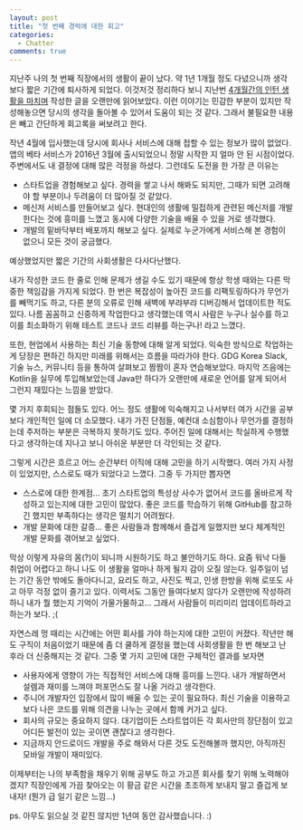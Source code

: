 ```yaml
---
layout: post
title: "첫 번째 경력에 대한 회고"
categories:
  - Chatter
comments: true
---
```


지난주 나의 첫 번째 직장에서의 생활이 끝이 났다. 약 1년 1개월 정도 다녔으니까 생각보다 짧은 기간에 퇴사하게 되었다. 이것저것 정리하다 보니 지난번 [4개월간의 인턴 생활을 마치며](http://dudmy.net/chatter/2016/01/03/remembrance-intern/) 작성한 글을 오랜만에 읽어보았다. 이런 이야기는 민감한 부분이 있지만 작성해놓으면 당시의 생각을 돌아볼 수 있어서 도움이 되는 것 같다. 그래서 불필요한 내용은 빼고 간단하게 회고록을 써보려고 한다.

작년 4월에 입사했는데 당시에 회사나 서비스에 대해 접할 수 있는 정보가 많이 없었다. 앱의 베타 서비스가 2016년 3월에 출시되었으니 정말 시작한 지 얼마 안 된 시점이었다. 주변에서도 내 결정에 대해 많은 걱정을 하셨다. 그런데도 도전을 한 가장 큰 이유는

* 스타트업을 경험해보고 싶다. 경력을 쌓고 나서 해봐도 되지만, 그때가 되면 고려해야 할 부분이나 두려움이 더 많아질 것 같았다.
* 메신저 서비스를 만들어보고 싶다. 현대인의 생활에 밀접하게 관련된 메신저를 개발한다는 것에 흥미를 느꼈고 동시에 다양한 기술을 배울 수 있을 거로 생각했다.
* 개발의 밑바닥부터 배포까지 해보고 싶다. 실제로 누군가에게 서비스해 본 경험이 없으니 모든 것이 궁금했다.

예상했었지만 짧은 기간의 사회생활은 다사다난했다. 

내가 작성한 코드 한 줄로 인해 문제가 생길 수도 있기 때문에 항상 학생 때와는 다른 막중한 책임감을 가지게 되었다. 한 번은 복잡성이 높아진 코드를 리팩토링하다가 무언가를 빼먹기도 하고, 다른 분의 오류로 인해 새벽에 부랴부랴 디버깅해서 업데이트한 적도 있다. 나름 꼼꼼하고 신중하게 작업한다고 생각했는데 역시 사람은 누구나 실수를 하고 이를 최소화하기 위해 테스트 코드나 코드 리뷰를 하는구나! 라고 느꼈다.

또한, 현업에서 사용하는 최신 기술 동향에 대해 알게 되었다. 익숙한 방식으로 작업하는 게 당장은 편하긴 하지만 미래를 위해서는 흐름을 따라가야 한다. GDG Korea Slack, 기술 뉴스, 커뮤니티 등을 통하여 살펴보고 짬짬이 혼자 연습해보았다. 마지막 즈음에는 Kotlin을 실무에 투입해보았는데 Java만 하다가 오랜만에 새로운 언어를 알게 되어서 그런지 재밌다는 느낌을 받았다.

몇 가지 후회되는 점들도 있다. 어느 정도 생활에 익숙해지고 나서부터 여가 시간을 공부보다 개인적인 일에 더 소모했다. 내가 가진 단점들, 예컨대 소심함이나 무언가를 결정하는데 주저하는 부분은 극복하지 못하기도 있다. 주어진 일에 대해서는 착실하게 수행했다고 생각하는데 지나고 보니 아쉬운 부분만 더 각인되는 것 같다.

그렇게 시간은 흐르고 어느 순간부터 이직에 대해 고민을 하기 시작했다. 여러 가지 사정이 있었지만, 스스로도 때가 되었다고 느꼈다. 그중 두 가지만 뽑자면

* 스스로에 대한 한계점... 초기 스타트업의 특성상 사수가 없어서 코드를 올바르게 작성하고 있는지에 대한 고민이 많았다. 좋은 코드를 학습하기 위해 GitHub를 참고하긴 했지만 부족하다는 생각은 떨치기 어려웠다.
* 개발 문화에 대한 갈증... 좋은 사람들과 함께해서 즐겁게 일했지만 보다 체계적인 개발 문화를 겪어보고 싶었다.

막상 이렇게 자유의 몸(?)이 되니까 시원하기도 하고 불안하기도 하다. 요즘 워낙 다들 취업이 어렵다고 하니 나도 이 생활을 얼마나 하게 될지 감이 오질 않는다. 일주일이 넘는 기간 동안 밖에도 돌아다니고, 요리도 하고, 사진도 찍고, 인생 한방을 위해 로또도 사고 아무 걱정 없이 즐기고 있다. 이력서도 그동안 들여다보지 않다가 오랜만에 작성하려 하니 내가 뭘 했는지 기억이 가물가물하고... 그래서 사람들이 미리미리 업데이트하라고 하는가 보다. ;(

자연스레 멍 때리는 시간에는 어떤 회사를 가야 하는지에 대한 고민이 커졌다. 작년만 해도 구직이 처음이었기 때문에 좀 더 쿨하게 결정을 했는데 사회생활을 한 번 해보고 난 후라 더 신중해지는 것 같다. 그중 몇 가지 고민에 대한 구체적인 결과를 보자면

* 사용자에게 영향이 가는 직접적인 서비스에 대해 흥미를 느낀다. 내가 개발하면서 설렘과 재미를 느껴야 퍼포먼스도 잘 나올 거라고 생각한다.
* 주니어 개발자인 입장에서 많이 배울 수 있는 곳이 필요하다. 최신 기술을 이용하고 보다 나은 코드를 위해 의견을 나누는 곳에서 함께 커가고 싶다.
* 회사의 규모는 중요하지 않다. 대기업이든 스타트업이든 각 회사만의 장단점이 있고 어디든 발전이 있는 곳이면 괜찮다고 생각한다.
* 지금까지 안드로이드 개발을 주로 해와서 다른 것도 도전해볼까 했지만, 아직까진 모바일 개발이 재미있다.

이제부터는 나의 부족함을 채우기 위해 공부도 하고 가고픈 회사를 찾기 위해 노력해야겠지? 직장인에게 가끔 찾아오는 이 황금 같은 시간을 초조하게 보내지 말고 즐겁게 보내자! (뭔가 급 일기 같은 느낌...)

ps. 아무도 읽으실 것 같진 않지만 1년여 동안 감사했습니다. :)
